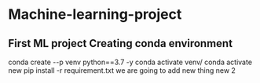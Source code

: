 # Machine-learning-project
First ML project
Creating conda environment 
---
conda create --p venv python==3.7 -y
conda activate venv/
conda activate new
pip install -r requirement.txt
we are going to add
new thing
new 2
